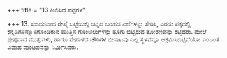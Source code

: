 +++
title = "13 ಕೀಲಿಸಿದ ಪಟ್ಟೆಗಳ"

+++
13. ಸುಂದರವಾದ ರೇಷ್ಮೆ ಬಟ್ಟೆಯಲ್ಲಿ ಚಿನ್ನದ ಬರಹದ ಎಲೆಗಳನ್ನು ಸೇರಿಸಿ, ಎರಡು ಪಕ್ಕದಲ್ಲಿ ಕನ್ನಡಿಗಳನ್ನೊಳಗೊಂಡಿರುವ ಮುತ್ತಿನ ಗೊಂಚಲುಗಳನ್ನು ತೂಗು ಬಿಟ್ಟಿರುವ ತೋರಣವನ್ನು ಕಟ್ಟಿದರು. ಮೇಲೆ ಶ್ರೇಷ್ಠವಾದ ಮುತ್ತುಗಳು, ಹಾಗೂ ನೇಪಾಳದ ಚೌರಿಗಳ ಬೀಸಾಟವು  ಎಲ್ಲ ಸ್ಥಳವನ್ನೂ ಆಕ್ರಮಿಸಿಬಿಟ್ಟಿವೆಯೋ ಎಂಬಂತೆ ವಿವಾಹ ಮಂಟಪವನ್ನು ನಿರ್ಮಿಸಿದರು.